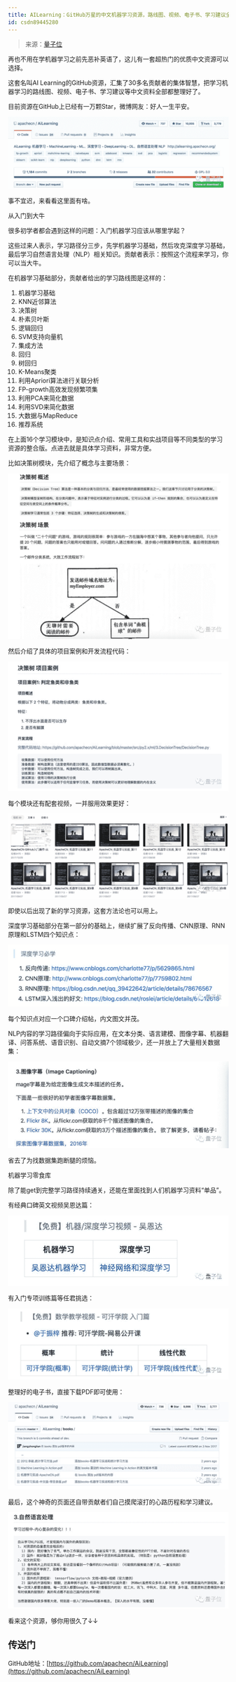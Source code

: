 ```yaml
---
title: AILearning：GitHub万星的中文机器学习资源，路线图、视频、电子书、学习建议全在这
id: csdn89445280
---
```


> 来源：[量子位](https://mp.weixin.qq.com/s?timestamp=1555895447&src=3&ver=1&signature=3GEcWr7aheM5AZuvTqwx0peTrDS2AUoirRYVeC82ZRd1sdUH08Evp0YXUz3K*TgX3m6*HTOXnz0RiO5icubMu9S0RvwEabNuKmYbQWXp23VrTfI9ev7vTG5ol5Qk33mi5mg08uw7XxclYjOF4suDyxwT0drawn6dUmwnXD*acg8=)

再也不用在学机器学习之前先恶补英语了，这儿有一套超热门的优质中文资源可以选择。

这套名叫AI Learning的GitHub资源，汇集了30多名贡献者的集体智慧，把学习机器学习的路线图、视频、电子书、学习建议等中文资料全部都整理好了。

目前资源在GitHub上已经有一万颗Star，微博网友：好人一生平安。

![](../img/8ff23ed7ab78d86dd293913f4928f8eb.png)

事不宜迟，来看看这里面有啥。

从入门到大牛

很多初学者都会遇到这样的问题：入门机器学习应该从哪里学起？

这些过来人表示，学习路径分三步，先学机器学习基础，然后攻克深度学习基础，最后学习自然语言处理（NLP）相关知识。贡献者表示：按照这个流程来学习，你可以当大牛。

在机器学习基础部分，贡献者给出的学习路线图是这样的：

1.  机器学习基础
2.  KNN近邻算法
3.  决策树
4.  朴素贝叶斯
5.  逻辑回归
6.  SVM支持向量机
7.  集成方法
8.  回归
9.  树回归
10.  K-Means聚类
11.  利用Apriori算法进行关联分析
12.  FP-growth高效发现频繁项集
13.  利用PCA来简化数据
14.  利用SVD来简化数据
15.  大数据与MapReduce
16.  推荐系统

在上面16个学习模块中，是知识点介绍、常用工具和实战项目等不同类型的学习资源的整合版。点进去就是具体学习资料，非常方便。

比如决策树模块，先介绍了概念与主要场景：

![](../img/b0de3e6493a7cbabbab2c5dba0189087.png)

然后介绍了具体的项目案例和开发流程代码：

![](../img/b905e2d38327fb8c90eba1874bb2565c.png)

每个模块还有配套视频，一并服用效果更好：

![](../img/fd2cd4ed16ba5067000bf1350bdd5a86.png)

即使以后出现了新的学习资源，这套方法论也可以用上。

深度学习基础部分在第一部分的基础上，继续扩展了反向传播、CNN原理、RNN原理和LSTM四个知识点：

![](../img/c61dce305b8a21c7d5f9900ba2654af3.png)

每个知识点对应一个口碑介绍帖，内文图文并茂。

NLP内容的学习路径偏向于实际应用，在文本分类、语言建模、图像字幕、机器翻译、问答系统、语音识别、自动文摘7个领域极少，还一并放上了大量相关数据集：

![](../img/6a8ca95bd375fd06e2e36c8a6eb6276f.png)

省去了为找数据集跑断腿的烦恼。

机器学习零食库

除了能get到完整学习路径持续通关，还能在里面找到人们机器学习资料“单品”。

有经典口碑英文视频吴恩达篇：

![](../img/a652b68c204a68b647c1ff7a990255a2.png)

有入门专项训练篇等任君挑选：

![](../img/1889bc57d0ea2788d34074ae25a6cfcd.png)

整理好的电子书，直接下载PDF即可使用：

![](../img/11c74334131fb0a21be35422ff84f42c.png)

最后，这个神奇的页面还自带贡献者们自己摸爬滚打的心路历程和学习建议。

![](../img/c63a7cea18b5676ee7871bf19405baf4.png)

看来这个资源，够你用很久了↓↓

## 传送门

GitHub地址：[https://github.com/apachecn/AiLearning](https://github.com/apachecn/AiLearning)